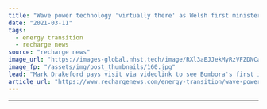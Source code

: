 ```yaml
---
title: "Wave power technology 'virtually there' as Welsh first minister looks in on flagship"
date: "2021-03-11"
tags: 
  - energy transition
  - recharge news
source: "recharge news"
image_url: "https://images-global.nhst.tech/image/RXl3aEJJekMyRzVFZDNCaXp4cGNNb2N3Si8yOC9pOWpFb2Q4RFhwV1lOaz0=/nhst/binary/de007e6508475495f1a3dca344054e6e"
image_fp: "/assets/img/post_thumbnails/160.jpg"
lead: "Mark Drakeford pays visit via videolink to see Bombora's first industrial-scale mWave device"
article_url: "https://www.rechargenews.com/energy-transition/wave-power-technology-virtually-there-as-welsh-first-minister-looks-in-on-flagship/2-1-979092"
---
```


---
